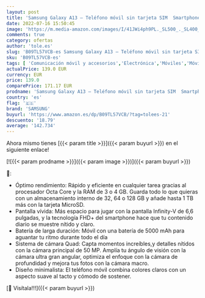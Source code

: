```yaml
---
layout: post
title: 'Samsung Galaxy A13 – Teléfono móvil sin tarjeta SIM  Smartphone Android de 6 6"  Pantalla Infinity-V  4 GB RAM  32 GB de almacenamiento  Batería de 5000 mAh  Android 12  Negro'
date: 2022-07-16 15:50:45
image: 'https://m.media-amazon.com/images/I/41JWi4ph9PL._SL500_._SL400_.jpg'
comments: true
category: ofertas
author: 'tole.es'
slug: 'B09TL57VCB-es Samsung Galaxy A13 – Teléfono móvil sin tarjeta SIM...'
sku: 'B09TL57VCB-es'
tags: [ 'Comunicación móvil y accesorios','Electrónica','Móviles','Móviles y smartphones libres','android','samsung','🇪🇸', ]
actualPrice: 139.0 EUR
currency: EUR
price: 139.0
comparePrice: 171.17 EUR
prodname: 'Samsung Galaxy A13 – Teléfono móvil sin tarjeta SIM  Smartphone Android de 6 6"  Pantalla Infinity-V  4 GB RAM  32 GB de almacenamiento  Batería de 5000 mAh  Android 12  Negro'
country: 'es'
flag: '🇪🇸'
brand: 'SAMSUNG'
buyurl: 'https://www.amazon.es/dp/B09TL57VCB/?tag=tolees-21'
descuento: '18.79'
average: '142.734'
---
```


Ahora mismo tienes [{{< param title >}}]({{< param buyurl >}}) en el siguiente enlace!

[![{{< param prodname >}}]({{< param image >}})]({{< param buyurl >}})

🔎:

- Óptimo rendimiento: Rápido y eficiente en cualquier tarea gracias al procesador Octa Core y la RAM de 3 o 4 GB. Guarda todo lo que quieras con un almacenamiento interno de 32, 64 o 128 GB y añade hasta 1 TB más con la tarjeta MicroSD.
- Pantalla vívida: Más espacio para jugar con la pantalla Infinity-V de 6,6 pulgadas, y la tecnología FHD+ del smartphone hace que tu contenido diario se muestre nítido y claro.
- Batería de larga duración: Móvil con una batería de 5000 mAh para aguantar tu ritmo durante todo el día
- Sistema de cámara Quad: Capta momentos increíbles,y detalles nítidos con la cámara principal de 50 MP. Amplía tu ángulo de visión con la cámara ultra gran angular, optimiza el enfoque con la cámara de profundidad y mejora tus fotos con la cámara macro.
- Diseño minimalista: El teléfono móvil combina colores claros con un aspecto suave al tacto y cómodo de sostener.

[🛒 Visítala!!!]({{< param buyurl >}})

